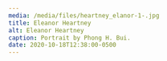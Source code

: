```yaml
---
media: /media/files/heartney_elanor-1-.jpg
title: Eleanor Heartney
alt: Eleanor Heartney
caption: Portrait by Phong H. Bui.
date: 2020-10-18T12:38:00-0500
---
```

